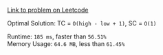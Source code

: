 [Link to problem on Leetcode](https://leetcode.com/problems/range-sum-of-bst/)


Optimal Solution: TC = `O(high - low + 1)`, SC = `O(1)`

Runtime: `185 ms`, faster than `56.51%`<br>
Memory Usage: `64.6 MB`, less than `61.45%`<br>